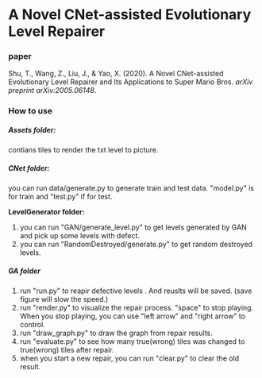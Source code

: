 # A Novel CNet-assisted Evolutionary Level Repairer  

### paper

Shu, T., Wang, Z., Liu, J., & Yao, X. (2020). A Novel CNet-assisted Evolutionary Level Repairer and Its Applications to Super Mario Bros. *arXiv preprint arXiv:2005.06148*.

### How to use

##### Assets folder:

contians tiles to render the txt level to picture.

##### CNet folder:

you can run data/generate.py to generate train and test data. "model.py" is for train and "test.py" if for test.

**LevelGenerator folder:**

1. you can run "GAN/generate_level.py" to get levels generated by GAN and  pick up some levels with defect.
2. you can run "RandomDestroyed/generate.py" to get random destroyed levels.

##### GA folder

1. run "run.py" to reapir defective levels . And reuslts will be saved. (save figure will slow the speed.)
2. run "render.py" to visualize the repair process. "space" to stop playing. When you  stop playing, you can use "left arrow" and "right arrow" to control.
3. run "draw_graph.py" to draw the graph from repair results.
4. run "evaluate.py" to see how many true(wrong) tiles was changed to true(wrong) tiles after repair.
5. when you start a new repair, you can run "clear.py" to clear the old result.